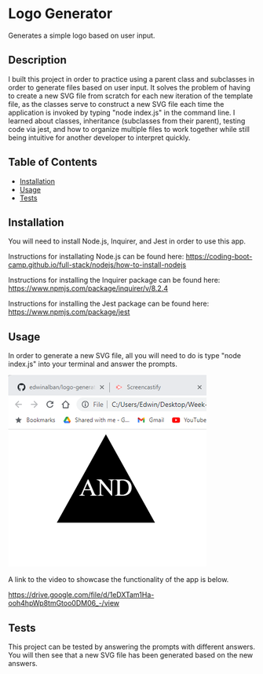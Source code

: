 # Logo Generator
Generates a simple logo based on user input.

## Description

I built this project in order to practice using a parent class and subclasses in order to generate files based on user input. It solves the problem of having to create a new SVG file from scratch for each new iteration of the template file, as the classes serve to construct a new SVG file each time the application is invoked by typing "node index.js" in the command line. I learned about classes, inheritance (subclasses from their parent), testing code via jest, and how to organize multiple files to work together while still being intuitive for another developer to interpret quickly.

## Table of Contents

- [Installation](#installation)
- [Usage](#usage)
- [Tests](#tests)

## Installation

You will need to install Node.js, Inquirer, and Jest in order to use this app. 

Instructions for installating Node.js can be found here: https://coding-boot-camp.github.io/full-stack/nodejs/how-to-install-nodejs 

Instructions for installing the Inquirer package can be found here: https://www.npmjs.com/package/inquirer/v/8.2.4

Instructions for installing the Jest package can be found here: https://www.npmjs.com/package/jest

## Usage

In order to generate a new SVG file, all you will need to do is type "node index.js" into your terminal and answer the prompts.

![alt text](assets/images/Logo_Generator_Screenshot.png)

A link to the video to showcase the functionality of the app is below.

https://drive.google.com/file/d/1eDXTam1Ha-ooh4hpWp8tmGtoo0DM06_-/view

## Tests

This project can be tested by answering the prompts with different answers. You will then see that a new SVG file has been generated based on the new answers.

